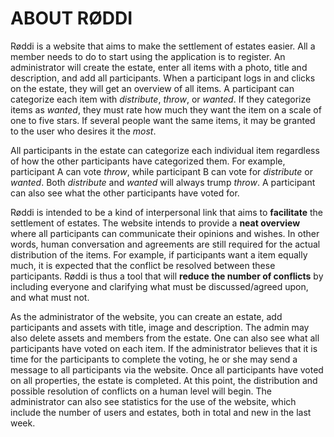 # ABOUT RØDDI

Røddi is a website that aims to make the settlement of estates easier. All a member needs to do to start using the application is to register. An administrator will create the estate, enter all items with a photo, title and description, and add all participants. When a participant logs in and clicks on the estate, they will get an overview of all items. A participant can categorize each item with *distribute*, *throw*, or *wanted*. If they categorize items as *wanted*, they must rate how much they want the item on a scale of one to five stars. If several people want the same items, it may be granted to the user who desires it the *most*.

All participants in the estate can categorize each individual item regardless of how the other participants have categorized them. For example, participant A can vote *throw*, while participant B can vote for *distribute* or *wanted*. Both *distribute* and *wanted* will always trump *throw*. A participant can also see what the other participants have voted for.

Røddi is intended to be a kind of interpersonal link that aims to **facilitate** the settlement of estates. The website intends to provide a **neat overview** where all participants can communicate their opinions and wishes. In other words, human conversation and agreements are still required for the actual distribution of the items. For example, if participants want a item equally much, it is expected that the conflict be resolved between these participants. Røddi is thus a tool that will **reduce the number of conflicts** by including everyone and clarifying what must be discussed/agreed upon, and what must not.

As the administrator of the website, you can create an estate, add participants and assets with title, image and description. The admin may also delete assets and members from the estate. One can also see what all participants have voted on each item. If the administrator believes that it is time for the participants to complete the voting, he or she may send a message to all participants via the website. Once all participants have voted on all properties, the estate is completed. At this point, the distribution and possible resolution of conflicts on a human level will begin. The administrator can also see statistics for the use of the website, which include the number of users and estates, both in total and new in the last week.
